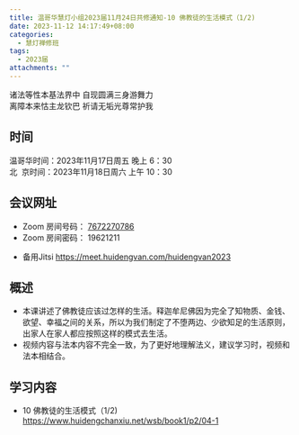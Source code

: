 ```yaml
---
title: 温哥华慧灯小组2023届11月24日共修通知-10 佛教徒的生活模式（1/2)
date: 2023-11-12 14:17:49+08:00
categories:
  - 慧灯禅修班
tags:
  - 2023届
attachments: ""
---
```

诸法等性本基法界中 自现圆满三身游舞力\
离障本来怙主龙钦巴 祈请无垢光尊常护我

## 时间

温哥华时间：2023年11月17日周五 晚上 6：30\
北  京时间：2023年11月18日周六 上午 10：30

## 会议网址


- Zoom 房间号码： [7672270786](https://us02web.zoom.us/j/7672270786?pwd=bjRzNVpOT0g1cWF3WWVqVE1PZzlWZz09)
- Zoom 房间密码： 19621211

* 备用Jitsi
  <https://meet.huidengvan.com/huidengvan2023>

## 概述

* 本课讲述了佛教徒应该过怎样的生活。释迦牟尼佛因为完全了知物质、金钱、欲望、幸福之间的关系，所以为我们制定了不堕两边、少欲知足的生活原则，出家人在家人都应按照这样的模式去生活。
* 视频内容与法本内容不完全一致，为了更好地理解法义，建议学习时，视频和法本相结合。 

## 学习内容

* 10 佛教徒的生活模式（1/2) <https://www.huidengchanxiu.net/wsb/book1/p2/04-1>
